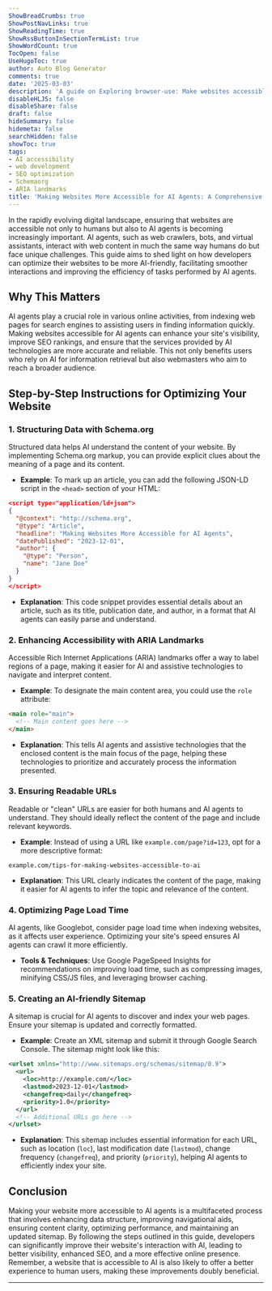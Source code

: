 ```yaml
---
ShowBreadCrumbs: true
ShowPostNavLinks: true
ShowReadingTime: true
ShowRssButtonInSectionTermList: true
ShowWordCount: true
TocOpen: false
UseHugoToc: true
author: Auto Blog Generator
comments: true
date: '2025-03-03'
description: 'A guide on Exploring browser-use: Make websites accessible for AI agents'
disableHLJS: false
disableShare: false
draft: false
hideSummary: false
hidemeta: false
searchHidden: false
showToc: true
tags:
- AI accessibility
- web development
- SEO optimization
- Schemaorg
- ARIA landmarks
title: 'Making Websites More Accessible for AI Agents: A Comprehensive Guide'
---
```


In the rapidly evolving digital landscape, ensuring that websites are accessible not only to humans but also to AI agents is becoming increasingly important. AI agents, such as web crawlers, bots, and virtual assistants, interact with web content in much the same way humans do but face unique challenges. This guide aims to shed light on how developers can optimize their websites to be more AI-friendly, facilitating smoother interactions and improving the efficiency of tasks performed by AI agents.

## Why This Matters

AI agents play a crucial role in various online activities, from indexing web pages for search engines to assisting users in finding information quickly. Making websites accessible for AI agents can enhance your site's visibility, improve SEO rankings, and ensure that the services provided by AI technologies are more accurate and reliable. This not only benefits users who rely on AI for information retrieval but also webmasters who aim to reach a broader audience.

## Step-by-Step Instructions for Optimizing Your Website

### 1. Structuring Data with Schema.org

Structured data helps AI understand the content of your website. By implementing Schema.org markup, you can provide explicit clues about the meaning of a page and its content.

- **Example**: To mark up an article, you can add the following JSON-LD script in the `<head>` section of your HTML:

```json
<script type="application/ld+json">
{
  "@context": "http://schema.org",
  "@type": "Article",
  "headline": "Making Websites More Accessible for AI Agents",
  "datePublished": "2023-12-01",
  "author": {
    "@type": "Person",
    "name": "Jane Doe"
  }
}
</script>
```

- **Explanation**: This code snippet provides essential details about an article, such as its title, publication date, and author, in a format that AI agents can easily parse and understand.

### 2. Enhancing Accessibility with ARIA Landmarks

Accessible Rich Internet Applications (ARIA) landmarks offer a way to label regions of a page, making it easier for AI and assistive technologies to navigate and interpret content.

- **Example**: To designate the main content area, you could use the `role` attribute:

```html
<main role="main">
  <!-- Main content goes here -->
</main>
```

- **Explanation**: This tells AI agents and assistive technologies that the enclosed content is the main focus of the page, helping these technologies to prioritize and accurately process the information presented.

### 3. Ensuring Readable URLs

Readable or "clean" URLs are easier for both humans and AI agents to understand. They should ideally reflect the content of the page and include relevant keywords.

- **Example**: Instead of using a URL like `example.com/page?id=123`, opt for a more descriptive format:

```
example.com/tips-for-making-websites-accessible-to-ai
```

- **Explanation**: This URL clearly indicates the content of the page, making it easier for AI agents to infer the topic and relevance of the content.

### 4. Optimizing Page Load Time

AI agents, like Googlebot, consider page load time when indexing websites, as it affects user experience. Optimizing your site's speed ensures AI agents can crawl it more efficiently.

- **Tools & Techniques**: Use Google PageSpeed Insights for recommendations on improving load time, such as compressing images, minifying CSS/JS files, and leveraging browser caching.

### 5. Creating an AI-friendly Sitemap

A sitemap is crucial for AI agents to discover and index your web pages. Ensure your sitemap is updated and correctly formatted.

- **Example**: Create an XML sitemap and submit it through Google Search Console. The sitemap might look like this:

```xml
<urlset xmlns="http://www.sitemaps.org/schemas/sitemap/0.9">
  <url>
    <loc>http://example.com/</loc>
    <lastmod>2023-12-01</lastmod>
    <changefreq>daily</changefreq>
    <priority>1.0</priority>
  </url>
  <!-- Additional URLs go here -->
</urlset>
```

- **Explanation**: This sitemap includes essential information for each URL, such as location (`loc`), last modification date (`lastmod`), change frequency (`changefreq`), and priority (`priority`), helping AI agents to efficiently index your site.

## Conclusion

Making your website more accessible to AI agents is a multifaceted process that involves enhancing data structure, improving navigational aids, ensuring content clarity, optimizing performance, and maintaining an updated sitemap. By following the steps outlined in this guide, developers can significantly improve their website's interaction with AI, leading to better visibility, enhanced SEO, and a more effective online presence. Remember, a website that is accessible to AI is also likely to offer a better experience to human users, making these improvements doubly beneficial.

---